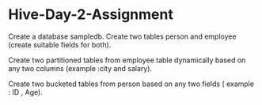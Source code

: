 # Hive-Day-2-Assignment

Create a database sampledb.
Create two tables person and employee (create suitable fields for both).


Create two partitioned tables from employee table dynamically based on any two columns (example :city and salary).


Create two bucketed tables from person based on any two fields ( example : ID , Age).
